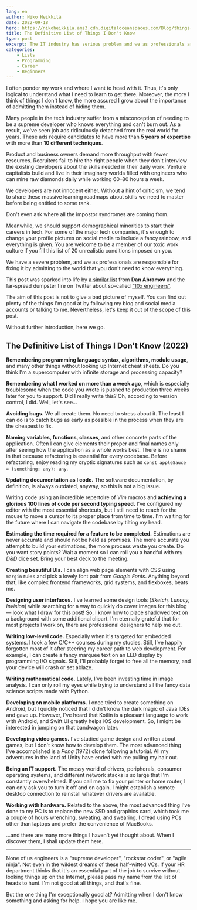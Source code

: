 ```yaml
---
lang: en
author: Niko Heikkilä
date: 2022-09-18
hero: https://nikoheikkila.ams3.cdn.digitaloceanspaces.com/Blog/things-i-don-t-know.png
title: The Definitive List of Things I Don't Know
type: post
excerpt: The IT industry has serious problem and we as professionals are responsible for fixing it by admitting the world that we don't need to know everything.
categories:
    - Lists
    - Programming
    - Career
    - Beginners
---
```


I often ponder my work and where I want to head with it. Thus, it's only logical to understand what I need to learn to get there. Moreover, the more I think of things I don't know, the more assured I grow about the importance of admitting them instead of hiding them.

Many people in the tech industry suffer from a misconception of needing to be a supreme developer who knows everything and can't burn out. As a result, we've seen job ads ridiculously detached from the real world for years. These ads require candidates to have more than **5 years of expertise** with more than **10 different techniques**.

Product and business owners demand more throughput with fewer resources. Recruiters fail to hire the right people when they don't interview the existing developers about the skills needed in their daily work. Venture capitalists build and live in their imaginary worlds filled with engineers who can mine raw diamonds daily while working 60–80 hours a week.

We developers are not innocent either. Without a hint of criticism, we tend to share these massive learning roadmaps about skills we need to master before being entitled to some rank.

Don't even ask where all the impostor syndromes are coming from.

Meanwhile, we should support demographical minorities to start their careers in tech. For some of the major tech companies, it's enough to change your profile pictures on social media to include a fancy rainbow, and everything is given. You are welcome to be a member of our toxic work culture if you fill this list of 20 unrealistic conditions imposed on you.

We have a severe problem, and we as professionals are responsible for fixing it by admitting to the world that you don't need to know everything.

This post was sparked into life by [a similar list](https://overreacted.io/things-i-dont-know-as-of-2018/) from **Dan Abramov** and the far-spread dumpster fire on Twitter about so-called ["10x engineers"](https://twitter.com/skirani/status/1149302828420067328).

The aim of this post is not to give a bad picture of myself. You can find out plenty of the things I'm good at by following my blog and social media accounts or talking to me. Nevertheless, let's keep it out of the scope of this post.

Without further introduction, here we go.

## The Definitive List of Things I Don't Know (2022)

**Remembering programming language syntax, algorithms, module usage**, and many other things without looking up Internet cheat sheets. Do you think I'm a supercomputer with infinite storage and processing capacity?

**Remembering what I worked on more than a week ago**, which is especially troublesome when the code you wrote is pushed to production three weeks later for you to support. Did I really write this? Oh, according to version control, I did. Well, let's see…

**Avoiding bugs.** We all create them. No need to stress about it. The least I can do is to catch bugs as early as possible in the process when they are the cheapest to fix.

**Naming variables, functions, classes**, and other concrete parts of the application. Often I can give elements their proper and final names only after seeing how the application as a whole works best. There is no shame in that because refactoring is essential for every codebase. Before refactoring, enjoy reading my cryptic signatures such as `const appleSauce = (something: any): any`.

**Updating documentation as I code.** The software documentation, by definition, is always outdated, anyway, so this is not a big issue.

Writing code using an incredible repertoire of _Vim_ macros and **achieving a glorious 100 lines of code per second typing speed.** I've configured my editor with the most essential shortcuts, but I still need to reach for the mouse to move a cursor to its proper place from time to time. I'm waiting for the future where I can navigate the codebase by tilting my head.

**Estimating the time required for a feature to be completed.** Estimations are never accurate and should not be held as promises. The more accurate you attempt to build your estimations, the more process waste you create. Do you want story points? Wait a moment so I can roll you a handful with my _D&D_ dice set. Bring your best deck to the meeting.

**Creating beautiful UIs.** I can align web page elements with CSS using `margin` rules and pick a lovely font pair from _Google Fonts_. Anything beyond that, like complex frontend frameworks, grid systems, and flexboxes, beats me.

**Designing user interfaces.** I've learned some design tools (_Sketch, Lunacy, Invision_) while searching for a way to quickly do cover images for this blog — look what I draw for this post! So, I know how to place shadowed text on a background with some additional clipart. I'm eternally grateful that for most projects I work on, there are professional designers to help me out.

**Writing low-level code.** Especially when it's targeted for embedded systems. I took a few C/C++ courses during my studies. Still, I've happily forgotten most of it after steering my career path to web development. For example, I can create a fancy marquee text on an LED display by programming I/O signals. Still, I'll probably forget to free all the memory, and your device will crash or set ablaze.

**Writing mathematical code.** Lately, I've been investing time in image analysis. I can only roll my eyes while trying to understand all the fancy data science scripts made with Python.

**Developing on mobile platforms.** I once tried to create something on Android, but I quickly noticed that I didn't know the dark magic of Java IDEs and gave up. However, I've heard that Kotlin is a pleasant language to work with Android, and Swift UI greatly helps iOS development. So, I might be interested in jumping on that bandwagon later.

**Developing video games.** I've studied game design and written about games, but I don't know how to develop them. The most advanced thing I've accomplished is a _Pong_ (1972) clone following a tutorial. All my adventures in the land of Unity have ended with me pulling my hair out.

**Being an IT support.** The messy world of drivers, peripherals, consumer operating systems, and different network stacks is so large that I'm constantly overwhelmed. If you call me to fix your printer or home router, I can only ask you to turn it off and on again. I might establish a remote desktop connection to reinstall whatever drivers are available.

**Working with hardware.** Related to the above, the most advanced thing I've done to my PC is to replace the new SSD and graphics card, which took me a couple of hours wrenching, sweating, and swearing. I dread using PCs other than laptops and prefer the convenience of MacBooks.

…and there are many more things I haven't yet thought about. When I discover them, I shall update them here.

---

None of us engineers is a "supreme developer", "rockstar coder", or "agile ninja". Not even in the wildest dreams of these half-witted VCs. If your HR department thinks that it's an essential part of the job to survive without looking things up on the Internet, please pass my name from the list of heads to hunt. I'm not good at all things, and that's fine.

But the one thing I'm exceptionally good at? Admitting when I don't know something and asking for help. I hope you are like me.
